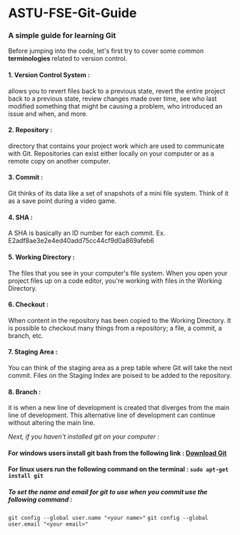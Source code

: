 # ASTU-FSE-Git-Guide
### A simple guide for learning Git

Before jumping into the code, let's first try to cover some common <b> terminologies </b> related to version control.

#### 1. Version Control System : 
allows you to revert files back to a previous state, revert the entire project back to a previous state, review changes made over time, see who last modified something that might be causing a problem, who introduced an issue and when, and more. 

#### 2. Repository :
directory that contains your project work which are used to communicate with Git. 
Repositories can exist either locally on your computer or as a remote copy on another computer.

#### 3. Commit :
Git thinks of its data like a set of snapshots of a mini file system.
Think of it as a save point during a video game.

#### 4. SHA :
A SHA is basically an ID number for each commit.
Ex. E2adf8ae3e2e4ed40add75cc44cf9d0a869afeb6

#### 5. Working Directory :
The files that you see in your computer's file system. 
When you open your project files up on a code editor, you're working with files in the Working Directory.

#### 6. Checkout :
When content in the repository has been copied to the Working Directory. It is possible to checkout many things from a repository; a file, a commit, a branch, etc.

#### 7. Staging Area :
You can think of the staging area as a prep table where Git will take the next commit. 
Files on the Staging Index are poised to be added to the repository.

#### 8. Branch :
it is when a new line of development is created that diverges from the main line of development. This alternative line of development can continue without altering the main line.

<em> Next, if you haven't installed git on your computer :</em>
#### For <b>windows</b> users install git bash from the following link : [Download Git](https://git-scm.com/downloads)
#### For <b>linux</b> users run the following command on the terminal : ```sudo apt-get install git```

##### To set the name and email for git to use when you commit use the following command :
```git config --global user.name "<your name>"```
```git config --global user.email "<your email>"```